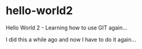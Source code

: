 # hello-world2
Hello World 2 - Learning how to use GIT again...

I did this a while ago and now I have to do it again...
